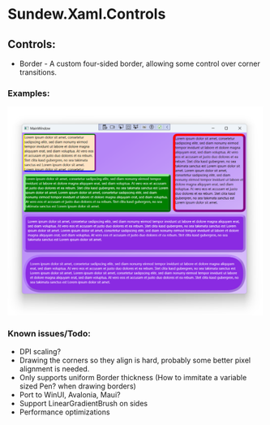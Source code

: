 # Sundew.Xaml.Controls

## Controls:
* Border - A custom four-sided border, allowing some control over corner transitions.

### Examples:
![Examples](Source/Resources/Examples.png)

### Known issues/Todo:
* DPI scaling?
* Drawing the corners so they align is hard, probably some better pixel alignment is needed.
* Only supports uniform Border thickness (How to immitate a variable sized Pen? when drawing borders)
* Port to WinUI, Avalonia, Maui?
* Support LinearGradientBrush on sides
* Performance optimizations